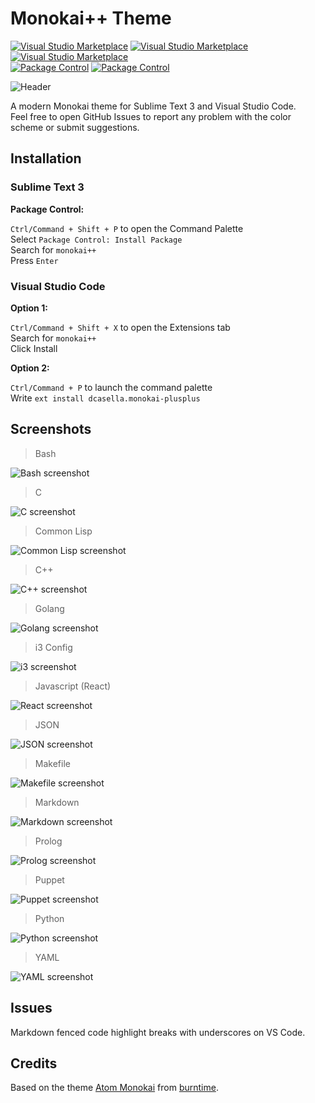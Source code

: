# Monokai++ Theme

[![Visual Studio Marketplace](https://img.shields.io/vscode-marketplace/v/dcasella.monokai-plusplus.svg?style=flat-square)](https://marketplace.visualstudio.com/items?itemName=dcasella.monokai-plusplus)
[![Visual Studio Marketplace](https://img.shields.io/vscode-marketplace/d/dcasella.monokai-plusplus.svg?style=flat-square)](https://marketplace.visualstudio.com/items?itemName=dcasella.monokai-plusplus)
[![Visual Studio Marketplace](https://img.shields.io/vscode-marketplace/r/dcasella.monokai-plusplus.svg?style=flat-square)](https://marketplace.visualstudio.com/items?itemName=dcasella.monokai-plusplus)  
[![Package Control](https://img.shields.io/badge/package%20control-v1.11.0-brightgreen.svg?style=flat-square)](https://packagecontrol.io/packages/Monokai%2B%2B)
[![Package Control](https://img.shields.io/packagecontrol/dt/Monokai%2B%2B.svg?style=flat-square)](https://packagecontrol.io/packages/Monokai%2B%2B)

![Header](https://i.imgur.com/bQYydRr.png)

A modern Monokai theme for Sublime Text 3 and Visual Studio Code.  
Feel free to open GitHub Issues to report any problem with the color scheme or submit suggestions.

## Installation

### Sublime Text 3

**Package Control:**

`Ctrl/Command + Shift + P` to open the Command Palette  
Select `Package Control: Install Package`  
Search for `monokai++`  
Press `Enter`

### Visual Studio Code

**Option 1:**

`Ctrl/Command + Shift + X` to open the Extensions tab  
Search for `monokai++`  
Click Install

**Option 2:**

`Ctrl/Command + P` to launch the command palette  
Write `ext install dcasella.monokai-plusplus`

## Screenshots

> Bash

![Bash screenshot](https://i.imgur.com/Y3OwtAk.png)

> C

![C screenshot](https://i.imgur.com/9HzPEFX.png)

> Common Lisp

![Common Lisp screenshot](https://i.imgur.com/nq88JjD.png)

> C++

![C++ screenshot](https://i.imgur.com/FAfaQEj.png)

> Golang

![Golang screenshot](https://i.imgur.com/nNWIG97.png)

> i3 Config

![i3 screenshot](https://i.imgur.com/vWB9QJo.png)

> Javascript (React)

![React screenshot](https://i.imgur.com/85UXUqe.png)

> JSON

![JSON screenshot](https://i.imgur.com/PERtChM.png)

> Makefile

![Makefile screenshot](https://i.imgur.com/20vo6Ne.png)

> Markdown

![Markdown screenshot](https://i.imgur.com/3uMZ7N5.png)

> Prolog

![Prolog screenshot](https://i.imgur.com/Dyo1Fmb.png)

> Puppet

![Puppet screenshot](https://i.imgur.com/1LTleOL.png)

> Python

![Python screenshot](https://i.imgur.com/GCf4qMW.png)

> YAML

![YAML screenshot](https://i.imgur.com/J5HmGYI.png)

## Issues

Markdown fenced code highlight breaks with underscores on VS Code.

## Credits

Based on the theme [Atom Monokai](https://github.com/burntime/atom-monokai) from [burntime](https://github.com/burntime).
